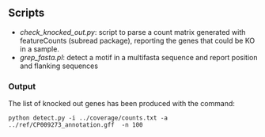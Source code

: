 ## Scripts

 - *check_knocked_out.py*: script to parse a count matrix generated with featureCounts (subread package), reporting the genes that could be KO in a sample.
 - *grep_fasta.pl*: detect a motif in a multifasta sequence and report position and flanking sequences
 
### Output

The list of knocked out genes has been produced with the command:
```
python detect.py -i ../coverage/counts.txt -a ../ref/CP009273_annotation.gff  -n 100 
```
